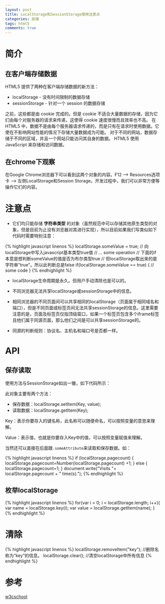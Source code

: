 ```yaml
---
layout: post
title: LocalStorage和SessionStorage使用注意点
categories: 前端
tags: html5
comments: true
---
```


# 简介

## 在客户端存储数据

HTML5 提供了两种在客户端存储数据的新方法：

* localStorage - 没有时间限制的数据存储
* sessionStorage - 针对一个 session 的数据存储

之前，这些都是由 cookie 完成的。但是 cookie 不适合大量数据的存储，因为它们由每个对服务器的请求来传递，这使得 cookie 速度很慢而且效率也不高。
在 HTML5 中，数据不是由每个服务器请求传递的，而是只有在请求时使用数据。它使在不影响网站性能的情况下存储大量数据成为可能。
对于不同的网站，数据存储于不同的区域，并且一个网站只能访问其自身的数据。
HTML5 使用 JavaScript 来存储和访问数据。

## 在chrome下观察

在Google Chrome浏览器下可以看到这两个对象的内容。F12 --> Resources选项卡 --> 左侧LocalStorage和Session Storage。开发过程中，我们可以非常方便等操作它们的内容。 

# 注意点

* 它们均只能存储 __字符串类型__ 的对象（虽然规范中可以存储其他原生类型的对象，但是目前为止没有浏览器对其进行实现），所以目前如果我们写类似如下代码时需要特别注意：

{% highlight javascript linenos %}
	localStorage.someValue = true;	// 向localStorage中写入javascript基本类型true值
	// ... some operation
	// 下面的if本意是想判断someValue的值是否为布尔类型true
	// 但localStorage取出来的是字符串"true"。所以此判断总是false
	if(localStorage.someValue == true) {
		// some code
	}
{% endhighlight %}

* localStorage生命周期是永久。但用户手动清除也是可以的。

* 不同浏览器无法共享localStorage或sessionStorage中的信息。

* 相同浏览器的不同页面间可以共享相同的localStorage（页面属于相同域名和端口），但是不同页面或标签页间无法共享sessionStorage的信息。这里需要注意的是，页面及标签页仅指顶级窗口，如果一个标签页包含多个iframe标签且他们属于同源页面，那么他们之间是可以共享sessionStorage的。

* 同源的判断规则：协议名、主机名和端口号是否都一样。

# API

## 保存读取

使用方法与SessionStorage如出一辙，如下代码所示：

此对象主要有两个方法：

* 保存数据：localStorage.setItem(Key, value);
* 读取数据：localStorage.getItem(Key);

Key：表示你要存入的键名称，此名称可以随便命名，可以按照变量的意思来理解。

Value：表示值，也就是你要存入Key中的值，可以按照变量赋值来理解。

当然还可以直接在后面跟`.someAttribute`来读取和保存数据。如：

{% highlight javascript linenos %}
	if (localStorage.pagecount) {
		localStorage.pagecount=Number(localStorage.pagecount) +1;
	} else {
		localStorage.pagecount=1;
	}
	document.write("Visits "+ localStorage.pagecount + " time(s).");
{% endhighlight %}

## 枚举localStorage

{% highlight javascript linenos %}
	for(var i = 0; i < localStorage.length; i++){
	     var name = localStorage.key(i);
	     var value = localStorage.getItem(name);
	}
{% endhighlight %}

# 清除

{% highlight javascript linenos %}
	localStorage.removeItem("key");		//删除名称为“key”的信息。
	localStorage.clear();			//清空localStorage中所有信息
{% endhighlight %}

# 参考

[w3cschool](http://www.w3school.com.cn/html5/html_5_webstorage.asp "w3school")